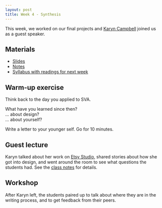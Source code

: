 ```yaml
---
layout: post
title: Week 4 - Synthesis
---
```


This week, we worked on our final projects and [Karyn Campbell](http://www.karyncampbell.com/) joined us as a guest speaker.

## Materials

* [Slides](https://github.com/nicoleslaw/strategicwriting/tree/master/_slides)
* [Notes](https://github.com/nicoleslaw/strategicwriting/blob/master/_notes/week-4.md)
* [Syllabus with readings for next week](http://strategicwriting.club/syllabus/#schedule)

## Warm-up exercise

Think back to the day you applied to SVA.

What have you learned since then?  
... about design?  
... about yourself?

Write a letter to your younger self. Go for 10 minutes.

## Guest lecture

Karyn talked about her work on [Etsy Studio](https://www.etsystudio.com), shared stories about how she got into design, and went around the room to see what questions the students had. See the [class notes](https://github.com/nicoleslaw/strategicwriting/blob/master/_notes/week-4.md) for details.

## Workshop

After Karyn left, the students paired up to talk about where they are in the writing process, and to get feedback from their peers.
